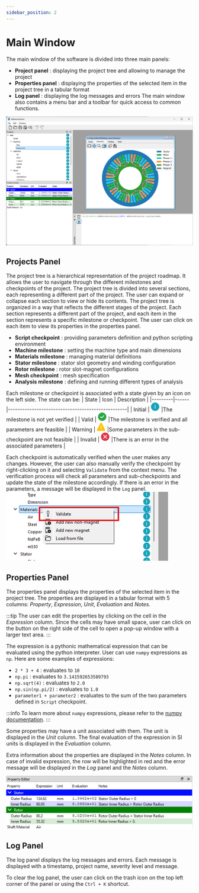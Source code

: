```yaml
---
sidebar_position: 2
---
```


# Main Window


The main window of the software is divided into three main panels:
* **Project panel** : displaying the project tree and allowing to manage the project
* **Properties panel** : displaying the properties of the selected item in the project tree in a tabular format
* **Log panel** : displaying the log messages and errors
The main window also contains a menu bar and a toolbar for quick access to common functions.

![main window](./img/main_window_001.png)

## Projects Panel
The project tree is a hierarchical representation of the project roadmap. It allows the user to navigate through the different milestones and checkpoints of the project. The project tree is divided into several sections, each representing a different part of the project. The user can expand or collapse each section to view or hide its contents.
The project tree is organized in a way that reflects the different stages of the project. Each section represents a different part of the project, and each item in the section represents a specific milestone or checkpoint. The user can click on each item to view its properties in the properties panel.

* **Script checkpoint** : providing parameters definition and python scripting environment
* **Machine milestone** : setting the machine type and main dimensions
* **Materials milestone** : managing material definitions
* **Stator milestone** : stator slot geometry and winding configuration
* **Rotor milestone** : rotor slot-magnet configurations
* **Mesh checkpoint** : mesh specification
* **Analysis milestone** : defining and running different types of analysis

Each milestone or checkpoint is associated with a state given by an icon on the left side. The state can be:
| State   | Icon | Description                                            |
|---------|------|--------------------------------------------------|
| Initial | ![main window](./img/61799.png)  |The milestone is not yet verified                      |
| Valid   | ![main window](./img/60513.png)  |The milestone is verified and all parameters are feasible |
| Warning | ![main window](./img/59412.png)  |Some parameters in the sub-checkpoint are not feasible |
| Invalid | ![main window](./img/60304.png)  |There is an error in the associated parameters         |

Each checkpoint is automatically verified when the user makes any changes. However, the user can also manually verify the checkpoint by right-clicking on it and selecting `Validate` from the context menu. The verification process will check all parameters and sub-checkpoints and update the state of the milestone accordingly. If there is an error in the parameters, a message will be displayed in the `Log` panel.
![validationg](./img/main_window_002.png)

## Properties Panel
The properties panel displays the properties of the selected item in the project tree. The properties are displayed in a tabular format with 5 columns: *Property*, *Expression*, *Unit*, *Evaluation* and *Notes*.

:::tip
The user can edit the properties by clicking on the cell in the *Expression* column. Since the cells may have small space, user can click on the button on the right side of the cell to open a pop-up window with a larger text area. 
:::

The expression is a pythonic mathematical expression that can be evaluated using the python interpreter. User can use `numpy` expressions as `np`. Here are some examples of expressions:
* `2 * 3 + 4` : evaluates to `10`
* `np.pi` : evaluates to `3.141592653589793`
* `np.sqrt(4)` : evaluates to `2.0`
* `np.sin(np.pi/2)` : evaluates to `1.0`
* `parameter1 + parameter2` : evaluates to the sum of the two parameters defined in `Script` checkpoint.

:::info
To learn more about `numpy` expressions, please refer to the [numpy documentation](https://numpy.org/doc/stable/user/absolute_beginners.html).
:::

Some properties may have a unit associated with them. The unit is displayed in the *Unit* column. The final evaluation of the expression in SI units is displayed in the *Evaluation* column. 

Extra information about the properties are displayed in the *Notes* column. In case of invalid expression, the row will be highlighted in red and the error message will be displayed in the *Log* panel and the *Notes* column. 

![validationg](./img/main_window_003.png)

## Log Panel
The log panel displays the log messages and errors. Each message is displayed with a timestamp, project name, severity level and message.

To clear the log panel, the user can click on the trash icon on the top left corner of the panel or using the `Ctrl + K` shortcut. 